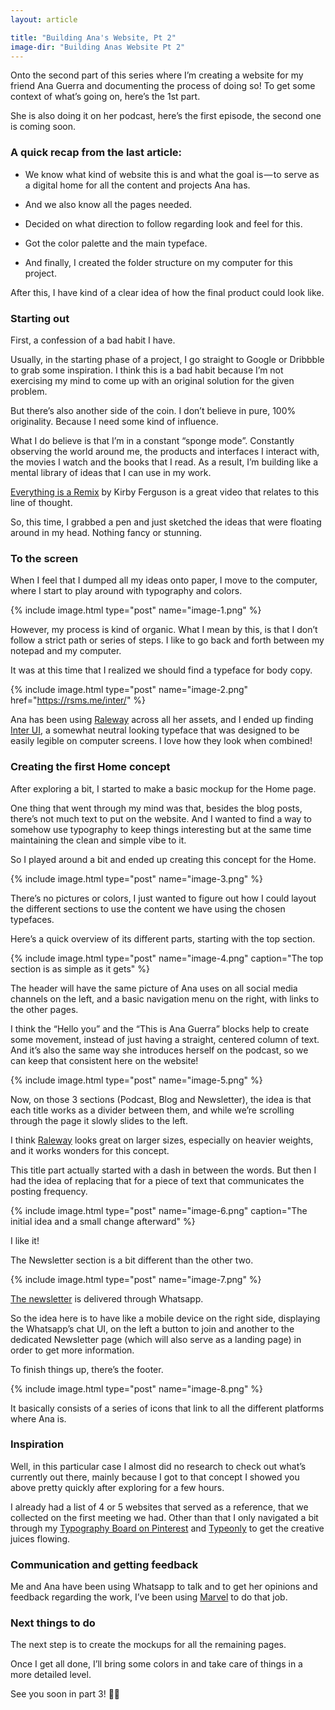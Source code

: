 ```yaml
---
layout: article

title: "Building Ana's Website, Pt 2"
image-dir: "Building Anas Website Pt 2"
---
```



Onto the second part of this series where I’m creating a website for my friend Ana Guerra and documenting the process of doing so! To get some context of what’s going on, here’s the 1st part.

She is also doing it on her podcast, here’s the first episode, the second one is coming soon.

### A quick recap from the last article:
- We know what kind of website this is and what the goal is — to serve as a digital home for all the content and projects Ana has.

- And we also know all the pages needed.

- Decided on what direction to follow regarding look and feel for this.

- Got the color palette and the main typeface.

- And finally, I created the folder structure on my computer for this project.

After this, I have kind of a clear idea of how the final product could look like.


### Starting out
First, a confession of a bad habit I have.

Usually, in the starting phase of a project, I go straight to Google or Dribbble to grab some inspiration. I think this is a bad habit because I’m not exercising my mind to come up with an original solution for the given problem.

But there’s also another side of the coin. I don’t believe in pure, 100% originality. Because I need some kind of influence.

What I do believe is that I’m in a constant “sponge mode”. Constantly observing the world around me, the products and interfaces I interact with, the movies I watch and the books that I read. As a result, I’m building like a mental library of ideas that I can use in my work.

[Everything is a Remix](https://www.youtube.com/watch?v=nJPERZDfyWc) by Kirby Ferguson is a great video that relates to this line of thought.

So, this time, I grabbed a pen and just sketched the ideas that were floating around in my head. Nothing fancy or stunning.


### To the screen
When I feel that I dumped all my ideas onto paper, I move to the computer, where I start to play around with typography and colors.

{% include image.html type="post" name="image-1.png" %}

However, my process is kind of organic. What I mean by this, is that I don’t follow a strict path or series of steps. I like to go back and forth between my notepad and my computer.

It was at this time that I realized we should find a typeface for body copy.

  {% include image.html type="post" name="image-2.png" href="https://rsms.me/inter/" %}

Ana has been using [Raleway](https://fonts.google.com/specimen/Raleway) across all her assets, and I ended up finding [Inter UI](https://rsms.me/inter/), a somewhat neutral looking typeface that was designed to be easily legible on computer screens. I love how they look when combined!


### Creating the first Home concept
After exploring a bit, I started to make a basic mockup for the Home page.

One thing that went through my mind was that, besides the blog posts, there’s not much text to put on the website. And I wanted to find a way to somehow use typography to keep things interesting but at the same time maintaining the clean and simple vibe to it.

So I played around a bit and ended up creating this concept for the Home.

  
  
  {% include image.html type="post" name="image-3.png" %}

There’s no pictures or colors, I just wanted to figure out how I could layout the different sections to use the content we have using the chosen typefaces.

Here’s a quick overview of its different parts, starting with the top section.



  {% include image.html type="post" name="image-4.png" caption="The top section is as simple as it gets" %}

The header will have the same picture of Ana uses on all social media channels on the left, and a basic navigation menu on the right, with links to the other pages.

I think the “Hello you” and the “This is Ana Guerra” blocks help to create some movement, instead of just having a straight, centered column of text. And it’s also the same way she introduces herself on the podcast, so we can keep that consistent here on the website!


  
  {% include image.html type="post" name="image-5.png" %}

Now, on those 3 sections (Podcast, Blog and Newsletter), the idea is that each title works as a divider between them, and while we’re scrolling through the page it slowly slides to the left.

I think [Raleway](https://fonts.google.com/specimen/Raleway) looks great on larger sizes, especially on heavier weights, and it works wonders for this concept.

This title part actually started with a dash in between the words. But then I had the idea of replacing that for a piece of text that communicates the posting frequency.



  {% include image.html type="post" name="image-6.png" caption="The initial idea and a small change afterward" %}

I like it!

The Newsletter section is a bit different than the other two.



  {% include image.html type="post" name="image-7.png" %}

[The newsletter](https://chat.whatsapp.com/invite/H7NiyFlukld7scG6OuDnPp) is delivered through Whatsapp.

So the idea here is to have like a mobile device on the right side, displaying the Whatsapp’s chat UI, on the left a button to join and another to the dedicated Newsletter page (which will also serve as a landing page) in order to get more information.

To finish things up, there’s the footer.



  {% include image.html type="post" name="image-8.png" %}

It basically consists of a series of icons that link to all the different platforms where Ana is.


### Inspiration
Well, in this particular case I almost did no research to check out what’s currently out there, mainly because I got to that concept I showed you above pretty quickly after exploring for a few hours.

I already had a list of 4 or 5 websites that served as a reference, that we collected on the first meeting we had. Other than that I only navigated a bit through my [Typography Board on Pinterest](https://www.pinterest.pt/vascogmm/typography/) and [Typeonly](http://typeonly.tumblr.com/) to get the creative juices flowing.


### Communication and getting feedback
Me and Ana have been using Whatsapp to talk and to get her opinions and feedback regarding the work, I’ve been using [Marvel](https://marvelapp.com/) to do that job.


### Next things to do
The next step is to create the mockups for all the remaining pages.

Once I get all done, I’ll bring some colors in and take care of things in a more detailed level.

See you soon in part 3! 👋🏼
